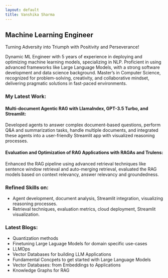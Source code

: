 ```yaml
---
layout: default
title: Vanshika Sharma
---
```

## Machine Learning Engineer

Turning Adversity into Triumph with Positivity and Perseverance!


Dynamic ML Engineer with 5 years of experience in deploying and optimizing machine learning models, specializing in NLP. Proficient in using advanced frameworks like Large Language Models, with a strong software development and data science background. Master’s in Computer Science, recognized for problem-solving, creativity, and collaborative mindset, delivering pragmatic solutions in fast-paced environments.

### My Latest Work:

#### Multi-document Agentic RAG with LlamaIndex, GPT-3.5 Turbo, and Streamlit: 
Developed agents to answer complex document-based questions, perform Q&A and summarization tasks, handle multiple documents, and integrated these agents into a user-friendly Streamlit app with visualized reasoning processes.

#### Evaluation and Optimization of RAG Applications with RAGAs and Trulens: 
Enhanced the RAG pipeline using advanced retrieval techniques like sentence window retrieval and auto-merging retrieval, evaluated the RAG models based on context relevancy, answer relevancy and groundedness.
  
### Refined Skills on:
- Agent development, document analysis, Streamlit integration, visualizing reasoning processes.
- Retrieval techniques, evaluation metrics, cloud deployment, Streamlit visualization.


### Latest Blogs:
- Quantization methods 
- Finetuning Large Laguage Models for domain specific use-cases
- LLMOps
- Vector Databases for building LLM Applications
- Fundamental Concpets to get started with Large Language Models
- Vector Databases: from Embeddings to Applications
- Knowledge Graphs for RAG
